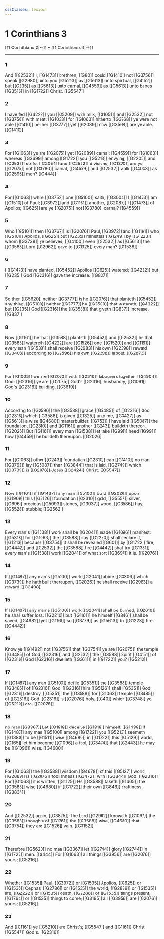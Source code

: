 ```yaml
---
cssClasses: lexicon
---
```

# 1 Corinthians 3

[[1 Corinthians 2|←]] • [[1 Corinthians 4|→]]

---

### 1
And [[G2532]] I, [[G1473]] brethren, [[G80]] could [[G1410]] not [[G3756]] speak [[G2980]] unto you [[G5213]] as [[G5613]] unto spiritual, [[G4152]] but [[G235]] as [[G5613]] unto carnal, [[G4559]] as [[G5613]] unto babes [[G3516]] in [[G1722]] Christ. [[G5547]]

### 2
I have fed [[G4222]] you [[G5209]] with milk, [[G1051]] and [[G2532]] not [[G3756]] with meat: [[G1033]] for [[G1063]] hitherto [[G3768]] ye were not able [[G1410]] neither [[G3777]] yet [[G2089]] now [[G3568]] are ye able. [[G1410]]

### 3
For [[G1063]] ye are [[G2075]] yet [[G2089]] carnal: [[G4559]] for [[G1063]] whereas [[G3699]] among [[G1722]] you [[G5213]] envying, [[G2205]] and [[G2532]] strife, [[G2054]] and [[G2532]] divisions, [[G1370]] are ye [[G2075]] not [[G3780]] carnal, [[G4559]] and [[G2532]] walk [[G4043]] as [[G2596]] men? [[G444]]

### 4
For [[G1063]] while [[G3752]] one [[G5100]] saith, [[G3004]] I [[G1473]] am [[G1510]] of Paul; [[G3972]] and [[G1161]] another, [[G2087]] I [[G1473]] of Apollos; [[G625]] are ye [[G2075]] not [[G3780]] carnal? [[G4559]]

### 5
Who [[G5101]] then [[G3767]] is [[G2076]] Paul, [[G3972]] and [[G1161]] who [[G5101]] Apollos, [[G625]] but [[G235]] ministers [[G1249]] by [[G1223]] whom [[G3739]] ye believed, [[G4100]] even [[G2532]] as [[G5613]] the [[G3588]] Lord [[G2962]] gave to [[G1325]] every man? [[G1538]]

### 6
I [[G1473]] have planted, [[G5452]] Apollos [[G625]] watered; [[G4222]] but [[G235]] God [[G2316]] gave the increase. [[G837]]

### 7
So then [[G5620]] neither [[G3777]] is he [[G2076]] that planteth [[G5452]] any thing, [[G5100]] neither [[G3777]] he [[G3588]] that watereth; [[G4222]] but [[G235]] God [[G2316]] the [[G3588]] that giveth [[G837]] increase. [[G837]]

### 8
Now [[G1161]] he that [[G3588]] planteth [[G5452]] and [[G2532]] he that [[G3588]] watereth [[G4222]] are [[G1526]] one: [[G1520]] and [[G1161]] every man [[G1538]] shall receive [[G2983]] his own [[G2398]] reward [[G3408]] according to [[G2596]] his own [[G2398]] labour. [[G2873]]

### 9
For [[G1063]] we are [[G2070]] with [[G2316]] labourers together [[G4904]] God: [[G2316]] ye are [[G2075]] God's [[G2316]] husbandry, [[G1091]] God's [[G2316]] building. [[G3619]]

### 10
According to [[G2596]] the [[G3588]] grace [[G5485]] of [[G2316]] God [[G2316]] which [[G3588]] is given [[G1325]] unto me, [[G3427]] as [[G5613]] a wise [[G4680]] masterbuilder, [[G753]] I have laid [[G5087]] the foundation, [[G2310]] and [[G1161]] another [[G243]] buildeth thereon. [[G2026]] But [[G1161]] every man [[G1538]] let take [[G991]] heed [[G991]] how [[G4459]] he buildeth thereupon. [[G2026]]

### 11
For [[G1063]] other [[G243]] foundation [[G2310]] can [[G1410]] no man [[G3762]] lay [[G5087]] than [[G3844]] that is laid, [[G2749]] which [[G3739]] is [[G2076]] Jesus [[G2424]] Christ. [[G5547]]

### 12
Now [[G1161]] if [[G1487]] any man [[G5100]] build [[G2026]] upon [[G1909]] this [[G5126]] foundation [[G2310]] gold, [[G5557]] silver, [[G696]] precious [[G5093]] stones, [[G3037]] wood, [[G3586]] hay, [[G5528]] stubble; [[G2562]]

### 13
Every man's [[G1538]] work shall be [[G2041]] made [[G1096]] manifest: [[G5318]] for [[G1063]] the [[G3588]] day [[G2250]] shall declare it, [[G1213]] because [[G3754]] it shall be revealed [[G601]] by [[G1722]] fire; [[G4442]] and [[G2532]] the [[G3588]] fire [[G4442]] shall try [[G1381]] every man's [[G1538]] work [[G2041]] of what sort [[G3697]] it is. [[G2076]]

### 14
If [[G1487]] any man's [[G5100]] work [[G2041]] abide [[G3306]] which [[G3739]] he hath built thereupon, [[G2026]] he shall receive [[G2983]] a reward. [[G3408]]

### 15
If [[G1487]] any man's [[G5100]] work [[G2041]] shall be burned, [[G2618]] he shall suffer loss: [[G2210]] but [[G1161]] he himself [[G846]] shall be saved; [[G4982]] yet [[G1161]] so [[G3779]] as [[G5613]] by [[G1223]] fire. [[G4442]]

### 16
Know ye [[G1492]] not [[G3756]] that [[G3754]] ye are [[G2075]] the temple [[G3485]] of God, [[G2316]] and [[G2532]] the [[G3588]] Spirit [[G4151]] of [[G2316]] God [[G2316]] dwelleth [[G3611]] in [[G1722]] you? [[G5213]]

### 17
If [[G1487]] any man [[G5100]] defile [[G5351]] the [[G3588]] temple [[G3485]] of [[G2316]] God, [[G2316]] him [[G5126]] shall [[G5351]] God [[G2316]] destroy; [[G5351]] the [[G3588]] for [[G1063]] temple [[G3485]] of [[G2316]] God [[G2316]] is [[G2076]] holy, [[G40]] which [[G3748]] ye [[G5210]] are. [[G2075]]

### 18
no man [[G3367]] Let [[G1818]] deceive [[G1818]] himself. [[G1438]] If [[G1487]] any man [[G5100]] among [[G1722]] you [[G5213]] seemeth [[G1380]] to be [[G1511]] wise [[G4680]] in [[G1722]] this [[G5129]] world, [[G165]] let him become [[G1096]] a fool, [[G3474]] that [[G2443]] he may be [[G1096]] wise. [[G4680]]

### 19
For [[G1063]] the [[G3588]] wisdom [[G4678]] of this [[G5127]] world [[G2889]] is [[G2076]] foolishness [[G3472]] with [[G3844]] God. [[G2316]] For [[G1063]] it is written, [[G1125]] He [[G3588]] taketh [[G1405]] the [[G3588]] wise [[G4680]] in [[G1722]] their own [[G846]] craftiness. [[G3834]]

### 20
And [[G2532]] again, [[G3825]] The Lord [[G2962]] knoweth [[G1097]] the [[G3588]] thoughts of [[G1261]] the [[G3588]] wise, [[G4680]] that [[G3754]] they are [[G1526]] vain. [[G3152]]

### 21
Therefore [[G5620]] no man [[G3367]] let [[G2744]] glory [[G2744]] in [[G1722]] men. [[G444]] For [[G1063]] all things [[G3956]] are [[G2076]] yours; [[G5216]]

### 22
Whether [[G1535]] Paul, [[G3972]] or [[G1535]] Apollos, [[G625]] or [[G1535]] Cephas, [[G2786]] or [[G1535]] the world, [[G2889]] or [[G1535]] life, [[G2222]] or [[G1535]] death, [[G2288]] or [[G1535]] things present, [[G1764]] or [[G1535]] things to come; [[G3195]] all [[G3956]] are [[G2076]] yours; [[G5216]]

### 23
And [[G1161]] ye [[G5210]] are Christ's; [[G5547]] and [[G1161]] Christ [[G5547]] God's. [[G2316]]